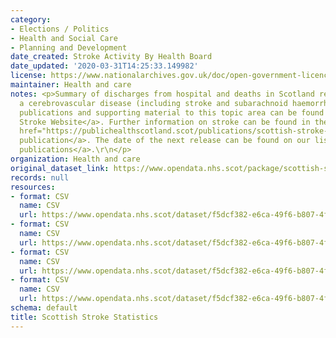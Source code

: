 ```yaml
---
category:
- Elections / Politics
- Health and Social Care
- Planning and Development
date_created: Stroke Activity By Health Board
date_updated: '2020-03-31T14:25:33.149982'
license: https://www.nationalarchives.gov.uk/doc/open-government-licence/version/3/
maintainer: Health and care
notes: <p>Summary of discharges from hospital and deaths in Scotland resulting from
  a cerebrovascular disease (including stroke and subarachnoid haemorrhage).\r\n\r\nAll
  publications and supporting material to this topic area can be found on the <a href="https://beta.isdscotland.org/topics/heart-disease-and-stroke/">PHS
  Stroke Website</a>. Further information on stroke can be found in the recent <a
  href="https://publichealthscotland.scot/publications/scottish-stroke-statistics/">annual
  publication</a>. The date of the next release can be found on our list of <a href="https://publichealthscotland.scot/publications/forthcoming-publications/">forthcoming
  publications</a>.\r\n</p>
organization: Health and care
original_dataset_link: https://www.opendata.nhs.scot/package/scottish-stroke-statistics
records: null
resources:
- format: CSV
  name: CSV
  url: https://www.opendata.nhs.scot/dataset/f5dcf382-e6ca-49f6-b807-4f9cc29555bc/resource/47656572-e196-40c8-83e8-08b0b223b2e6/download/stroke_activitybyhbr.csv
- format: CSV
  name: CSV
  url: https://www.opendata.nhs.scot/dataset/f5dcf382-e6ca-49f6-b807-4f9cc29555bc/resource/b80202b1-0ad8-4f40-a326-f9966872c4eb/download/stroke_activitybyca.csv
- format: CSV
  name: CSV
  url: https://www.opendata.nhs.scot/dataset/f5dcf382-e6ca-49f6-b807-4f9cc29555bc/resource/19c01b59-6cf7-42a9-876a-b07b9b92d6eb/download/stroke_mortalitybyhbr.csv
- format: CSV
  name: CSV
  url: https://www.opendata.nhs.scot/dataset/f5dcf382-e6ca-49f6-b807-4f9cc29555bc/resource/285b4cbd-1e87-49fe-9e24-73d2da8166ae/download/stroke_mortalitybyca.csv
schema: default
title: Scottish Stroke Statistics
---
```

